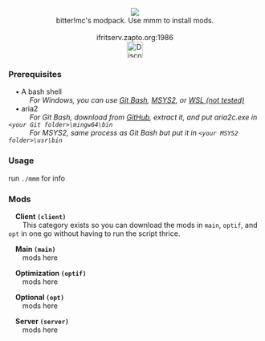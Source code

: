

<p align=center>
<img src="https://i.imgur.com/8IE4b3i.png"><br>
bitter!mc's modpack. Use mmm to install mods.<br><br>
ifritserv.zapto.org:1986<br>
<a href="https://discord.gg/BVCx4jYafb"><img src="https://discord.com/assets/3437c10597c1526c3dbd98c737c2bcae.svg" width="32" alt="Discord server"></a>
</p>

### Prerequisites
 • A bash shell<br>
   *For Windows, you can use [Git Bash](https://git-scm.com), [MSYS2](https://www.msys2.org), or [WSL (not tested)](https://docs.microsoft.com/en-us/windows/wsl/about)*<br>
 • aria2<br>
   *For Git Bash, download from [GitHub](https://github.com/aria2/aria2/releases), extract it, and put aria2c.exe in `<your Git folder>\mingw64\bin`<br>
   For MSYS2, same process as Git Bash but put it in `<your MSYS2 folder>\usr\bin`*


### Usage
run `./mmm` for info

### Mods
 **Client `(client)`**<br>
  This category exists so you can download the mods in `main`, `optif`, and `opt` in one go without having to run the script thrice.

 **Main `(main)`**<br>
  mods here

 **Optimization `(optif)`**<br>
  mods here

 **Optional `(opt)`**<br>
  mods here

 **Server `(server)`**<br>
  mods here

<!-- this will be moved to somewhere else

### LFAQ
**Q: What is bitter!pack?**<br>
**A:** bitter!pack is bitter!mc's modpack.

**Q: What is bitter!mc?**<br>
**A:** bitter!mc is a Fabric Minecraft SMP server owned by macimas and hosted by ifritdiezel.

**Q: Why is the modpack managed by a bash script rather than an actual mod manager?**<br>
**A:** i wanna try doing bash. i know it's much better to use a proper mod manager but i am very stubborn and retarded lol -->